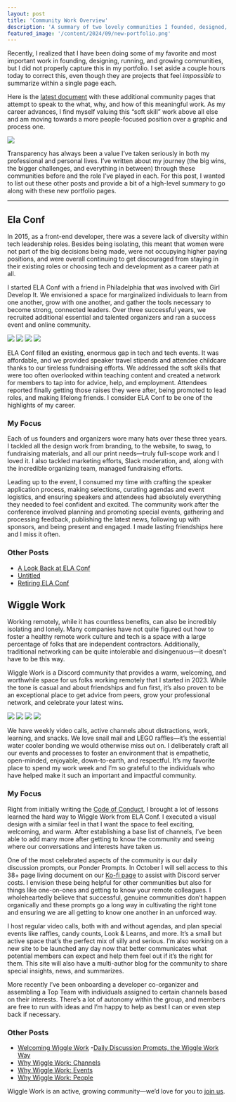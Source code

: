 ```yaml
---
layout: post
title: 'Community Work Overview'
description: 'A summary of two lovely communities I founded, designed, managed, and grown.'
featured_image: '/content/2024/09/new-portfolio.png'
---
```

Recently, I realized that I have been doing some of my favorite and most important work in founding, designing, running, and growing communities, but I did not properly capture this in my portfolio. I set aside a couple hours today to correct this, even though they are projects that feel *impossible* to summarize within a single page each. 

Here is the [latest document](https://jonitrythall.com/assets/trythall-portfolio.pdf) with these additional community pages that attempt to speak to the what, why, and how of this meaningful work. As my career advances, I find myself valuing this “soft skill” work above all else and am moving towards a more people-focused position over a graphic and process one. 

<img src="/content/2024/09/new-portfolio.png">

Transparency has always been a value I’ve taken seriously in both my professional and personal lives. I’ve written about my journey (the big wins, the bigger challenges, and everything in between) through these communities before and the role I’ve played in each. For this post, I wanted to list out these other posts and provide a bit of a high-level summary to go along with these new portfolio pages. 

<hr />

## Ela Conf

In 2015, as a front-end developer, there was a severe lack of diversity within tech leadership roles. Besides being isolating, this meant that women were not part of the big decisions being made, were not occupying higher paying positions, and were overall continuing to get discouraged from staying in their existing roles or choosing tech and development as a career path at all.

I started ELA Conf with a friend in Philadelphia that was involved with Girl Develop It. We envisioned a space for marginalized individuals to learn from one another, grow with one another, and gather the tools necessary to become strong, connected leaders. Over three successful years, we recruited additional essential and talented organizers and ran a success event and online community.

<div class="gallery" data-columns="2">
  <img src="/content/2024/09/mission.JPG">
  <img src="/content/2024/09/postcards-ela.jpeg">
  <img src="/content/2024/09/table.jpg">
  <img src="/content/2024/09/team.jpg">
</div>

ELA Conf filled an existing, enormous gap in tech and tech events. It was affordable, and we provided speaker travel stipends and attendee childcare thanks to our tireless fundraising efforts. We addressed the soft skills that were too often overlooked within teaching content and created a network for members to tap into for advice, help, and employment. Attendees reported finally getting those raises they were after, being promoted to lead roles, and making lifelong friends. I consider ELA Conf to be one of the highlights of my career.

### My Focus

Each of us founders and organizers wore many hats over these three years. I tackled all the design work from branding, to the website, to swag, to fundraising materials, and all our print needs—truly full-scope work and I loved it. I also tackled marketing efforts, Slack moderation, and, along with the incredible organizing team, managed fundraising efforts.

Leading up to the event, I consumed my time with crafting the speaker application process, making selections, curating agendas and event logistics, and ensuring speakers and attendees had absolutely everything they needed to feel confident and excited. The community work after the conference involved planning and promoting special events, gathering and processing feedback, publishing the latest news, following up with sponsors, and being present and engaged. I made lasting friendships here and I miss it often.     

### Other Posts

- [A Look Back at ELA Conf](https://jonitrythall.com/a-look-back-on-ela-conf)
- [Untitled](https://jonitrythall.com/untitled)
- [Retiring ELA Conf](https://jonitrythall.com/retiring-ela-conf)

## Wiggle Work

Working remotely, while it has countless benefits, can also be incredibly isolating and lonely. Many companies have not quite figured out how to foster a healthy remote work culture and tech is a space with a large percentage of folks that are independent contractors. Additionally, traditional networking can be quite intolerable and disingenuous—it doesn’t have to be this way.

Wiggle Work is a Discord community that provides a warm, welcoming, and worthwhile space for us folks working remotely that I started in 2023. While the tone is casual and about friendships and fun first, it’s also proven to be an exceptional place to get advice from peers, grow your professional network, and celebrate your latest wins.

<div class="gallery" data-columns="2">
  <img src="/content/2024/09/contest.jpeg">
  <img src="/content/2024/09/whiteboard.png">
  <img src="/content/2024/09/postcards.JPG">
  <img src="/content/2024/09/writing.png">
</div>

We have weekly video calls, active channels about distractions, work, learning, and snacks. We love snail mail and LEGO raffles—it’s the essential water cooler bonding we would otherwise miss out on. I deliberately craft all our events and processes to foster an environment that is empathetic, open-minded, enjoyable, down-to-earth, and respectful. It’s my favorite place to spend my work week and I’m so grateful to the individuals who have helped make it such an important and impactful community.

### My Focus 

Right from initially writing the [Code of Conduct](https://docs.google.com/document/d/1WtNE6KtcRcA-vilWVaot0GDVpTamyRJS1g0vXHyyw_k/edit?usp=sharing), I brought a lot of lessons learned the hard way to Wiggle Work from ELA Conf. I executed a visual design with a similar feel in that I want the space to feel exciting, welcoming, and warm. After establishing a base list of channels, I’ve been able to add many more after getting to know the community and seeing where our conversations and interests have taken us.  

One of the most celebrated aspects of the community is our daily discussion prompts, our Ponder Prompts. In October I will sell access to this 38+ page living document on our [Ko-fi page](https://ko-fi.com/wigglework) to assist with Discord server costs. I envision these being helpful for other communities but also for things like one-on-ones and getting to know your remote colleagues. I wholeheartedly believe that successful, genuine communities don’t happen organically and these prompts go a long way in cultivating the right tone and ensuring we are all getting to know one another in an unforced way.  

I host regular video calls, both with and without agendas, and plan special events like raffles, candy counts, Look & Learns, and more. It’s a small but active space that’s the perfect mix of silly and serious. I’m also working on a new site to be launched any day now that better communicates what potential members can expect and help them feel out if it’s the right for them. This site will also have a multi-author blog for the community to share special insights, news, and summarizes. 

More recently I’ve been onboarding a developer co-organizer and assembling a Top Team with individuals assigned to certain channels based on their interests. There’s a lot of autonomy within the group, and members are free to run with ideas and I’m happy to help as best I can or even step back if necessary. 

### Other Posts

- [Welcoming Wiggle Work](https://jonitrythall.com/welcoming-wiggle-work)
-[Daily Discussion Prompts, the Wiggle Work Way](https://jonitrythall.com/daily-discussion-prompts-wiggle-work-way)
- [Why Wiggle Work: Channels](​​https://jonitrythall.com/why-wiggle-work-channels)
- [Why Wiggle Work: Events](https://jonitrythall.com/why-wiggle-work-events)
- [Why Wiggle Work: People](https://jonitrythall.com/why-wiggle-work-people)

Wiggle Work is an active, growing community—we’d love for you to [join us](https://wiggle.work/).